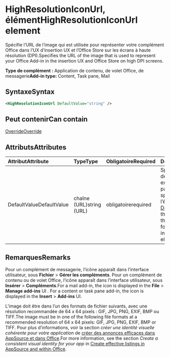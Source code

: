 # <a name="highresolutioniconurl-element"></a><span data-ttu-id="6cdf2-101">HighResolutionIconUrl, élément</span><span class="sxs-lookup"><span data-stu-id="6cdf2-101">HighResolutionIconUrl element</span></span>

<span data-ttu-id="6cdf2-102">Spécifie l’URL de l’image qui est utilisée pour représenter votre complément Office dans l’UX d’insertion UX et l’Office Store sur les écrans à haute résolution (DPI).</span><span class="sxs-lookup"><span data-stu-id="6cdf2-102">Specifies the URL of the image that is used to represent your Office Add-in in the insertion UX and Office Store on high DPI screens.</span></span>

<span data-ttu-id="6cdf2-103">**Type de complément :** Application de contenu, de volet Office, de messagerie</span><span class="sxs-lookup"><span data-stu-id="6cdf2-103">**Add-in type:** Content, Task pane, Mail</span></span>

## <a name="syntax"></a><span data-ttu-id="6cdf2-104">Syntaxe</span><span class="sxs-lookup"><span data-stu-id="6cdf2-104">Syntax</span></span>

```XML
<HighResolutionIconUrl DefaultValue="string" />
```

## <a name="can-contain"></a><span data-ttu-id="6cdf2-105">Peut contenir</span><span class="sxs-lookup"><span data-stu-id="6cdf2-105">Can contain</span></span>

[<span data-ttu-id="6cdf2-106">Override</span><span class="sxs-lookup"><span data-stu-id="6cdf2-106">Override</span></span>](override.md)

## <a name="attributes"></a><span data-ttu-id="6cdf2-107">Attributs</span><span class="sxs-lookup"><span data-stu-id="6cdf2-107">Attributes</span></span>

|<span data-ttu-id="6cdf2-108">**Attribut**</span><span class="sxs-lookup"><span data-stu-id="6cdf2-108">**Attribute**</span></span>|<span data-ttu-id="6cdf2-109">**Type**</span><span class="sxs-lookup"><span data-stu-id="6cdf2-109">**Type**</span></span>|<span data-ttu-id="6cdf2-110">**Obligatoire**</span><span class="sxs-lookup"><span data-stu-id="6cdf2-110">**Required**</span></span>|<span data-ttu-id="6cdf2-111">**Description**</span><span class="sxs-lookup"><span data-stu-id="6cdf2-111">**Description**</span></span>|
|:-----|:-----|:-----|:-----|
|<span data-ttu-id="6cdf2-112">DefaultValue</span><span class="sxs-lookup"><span data-stu-id="6cdf2-112">DefaultValue</span></span>|<span data-ttu-id="6cdf2-113">chaîne (URL)</span><span class="sxs-lookup"><span data-stu-id="6cdf2-113">string (URL)</span></span>|<span data-ttu-id="6cdf2-114">obligatoire</span><span class="sxs-lookup"><span data-stu-id="6cdf2-114">required</span></span>|<span data-ttu-id="6cdf2-115">Spécifie la valeur par défaut de ce paramètre, exprimée pour les paramètres régionaux spécifiés dans l’élément [DefaultLocale](defaultlocale.md).</span><span class="sxs-lookup"><span data-stu-id="6cdf2-115">Specifies the default value for this setting, expressed for the locale specified in the [DefaultLocale](defaultlocale.md) element.</span></span>|

## <a name="remarks"></a><span data-ttu-id="6cdf2-116">Remarques</span><span class="sxs-lookup"><span data-stu-id="6cdf2-116">Remarks</span></span>

<span data-ttu-id="6cdf2-p101">Pour un complément de messagerie, l’icône apparaît dans l’interface utilisateur, sous **Fichier**  >  **Gérer les compléments**. Pour un complément de contenu ou de volet Office, l’icône apparaît dans l’interface utilisateur, sous **Insérer**  >  **Compléments**.</span><span class="sxs-lookup"><span data-stu-id="6cdf2-p101">For a mail add-in, the icon is displayed in the  **File** > **Manage add-ins** UI . For a content or task pane add-in, the icon is displayed in the **Insert** > **Add-ins** UI.</span></span>

<span data-ttu-id="6cdf2-119">L’image doit être dans l’un des formats de fichier suivants, avec une résolution recommandée de 64 x 64 pixels : GIF, JPG, PNG, EXIF, BMP ou TIFF.</span><span class="sxs-lookup"><span data-stu-id="6cdf2-119">The image must be in one of the following file formats at a recommended resolution of 64 x 64 pixels: GIF, JPG, PNG, EXIF, BMP or TIFF.</span></span> <span data-ttu-id="6cdf2-120">Pour plus d’informations, voir la section _créer une identité visuelle cohérente pour votre application_ de [créer des annonces efficaces dans AppSource et dans Office](https://docs.microsoft.com/office/dev/store/create-effective-office-store-listings).</span><span class="sxs-lookup"><span data-stu-id="6cdf2-120">For more information, see the section  _Create a consistent visual identity for your app_ in [Create effective listings in AppSource and within Office](https://docs.microsoft.com/office/dev/store/create-effective-office-store-listings).</span></span>
